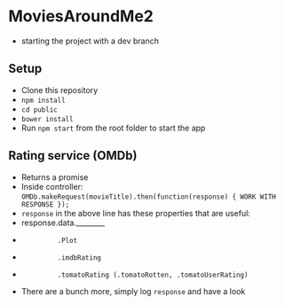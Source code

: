 # MoviesAroundMe2

- starting the project with a dev branch


## Setup
- Clone this repository
- `npm install`
- `cd public`
- `bower install`
- Run `npm start` from the root folder to start the app

## Rating service (OMDb)
- Returns a promise
- Inside controller: `OMDb.makeRequest(movieTitle).then(function(response) { WORK WITH RESPONSE });`
- `response` in the above line has these properties that are useful:
- response.data.________
-              .Plot
-              .imdbRating
-              .tomatoRating (.tomatoRotten, .tomatoUserRating)
- There are a bunch more, simply log `response` and have a look
